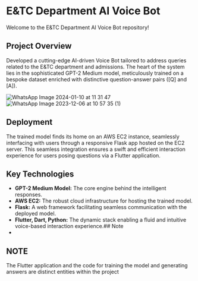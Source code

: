# E&TC Department AI Voice Bot

Welcome to the E&TC Department AI Voice Bot repository!

## Project Overview

Developed a cutting-edge AI-driven Voice Bot tailored to address queries related to the E&TC department and admissions. The heart of the system lies in the sophisticated GPT-2 Medium model, meticulously trained on a bespoke dataset enriched with distinctive question-answer pairs ([Q] and [A]).


![WhatsApp Image 2024-01-10 at 11 31 47](https://github.com/Anant0120/AI-Voice-BOT/assets/155983241/f0933339-7444-4bc7-bb13-89a5fc860116)
![WhatsApp Image 2023-12-06 at 10 57 35 (1)](https://github.com/Anant0120/AI-Voice-BOT/assets/155983241/78ce5c8e-1d8c-4c04-bfd7-89ef81558554)


## Deployment

The trained model finds its home on an AWS EC2 instance, seamlessly interfacing with users through a responsive Flask app hosted on the EC2 server. This seamless integration ensures a swift and efficient interaction experience for users posing questions via a Flutter application.

## Key Technologies

- **GPT-2 Medium Model:** The core engine behind the intelligent responses.
- **AWS EC2:** The robust cloud infrastructure for hosting the trained model.
- **Flask:** A web framework facilitating seamless communication with the deployed model.
- **Flutter, Dart, Python:** The dynamic stack enabling a fluid and intuitive voice-based interaction experience.## Note
- 
## NOTE
The Flutter application and the code for training the model and generating answers are distinct entities within the project
